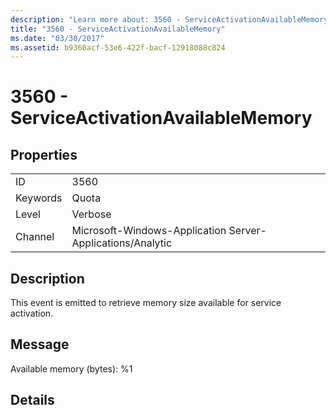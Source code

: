 ```yaml
---
description: "Learn more about: 3560 - ServiceActivationAvailableMemory"
title: "3560 - ServiceActivationAvailableMemory"
ms.date: "03/30/2017"
ms.assetid: b9360acf-53e6-422f-bacf-12918088c824
---
```

# 3560 - ServiceActivationAvailableMemory

## Properties  
  
|||  
|-|-|  
|ID|3560|  
|Keywords|Quota|  
|Level|Verbose|  
|Channel|Microsoft-Windows-Application Server-Applications/Analytic|  
  
## Description  

 This event is emitted to retrieve memory size available for service activation.  
  
## Message  

 Available memory (bytes): %1  
  
## Details
